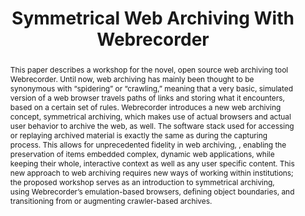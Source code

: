 ---
abstract: This paper describes a workshop for the novel, open source web archiving
  tool Webrecorder. Until now, web archiving has mainly been thought to be synonymous
  with “spidering” or “crawling,” meaning that a very basic, simulated version of
  a web browser travels paths of links and storing what it encounters, based on a
  certain set of rules. Webrecorder introduces a new web archiving concept, symmetrical
  archiving, which makes use of actual browsers and actual user behavior to archive
  the web, as well. The software stack used for accessing or replaying archived material
  is exactly the same as during the capturing process. This allows for unprecedented
  fidelity in web archiving, , enabling the preservation of items embedded complex,
  dynamic web applications, while keeping their whole, interactive context as well
  as any user specific content. This new approach to web archiving requires new ways
  of working within institutions; the proposed workshop serves as an introduction
  to symmetrical archiving, using Webrecorder’s emulation-based browsers, defining
  object boundaries, and transitioning from or augmenting crawler-based archives.
creators:
- Espenschied, Dragan
- Kreymer, Ilya
date: null
document_url: https://services.phaidra.univie.ac.at/api/object/o:502837/download
grand_parent: iPRES
institutions: []
keywords: []
landing_page_url: https://phaidra.univie.ac.at/o:502837
language: eng
layout: publication
license: CC BY-NC-SA 3.0 AT
notes_url: null
parent: iPRES 2016
presentation_url: null
publication_type: workshop
size: 488998
source_name: iPRES
title: Symmetrical Web Archiving With Webrecorder
year: 2016
---